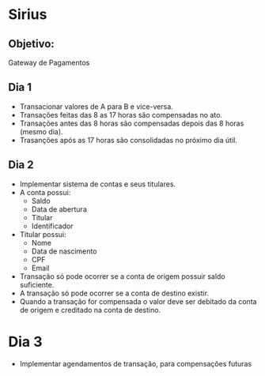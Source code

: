 # Sirius

## Objetivo:

Gateway de Pagamentos

## Dia 1

- Transacionar valores de A para B e vice-versa.
- Transações feitas das 8 as 17 horas são compensadas no ato.
- Transações antes das 8 horas são compensadas depois das 8 horas (mesmo dia).
- Trasanções após as 17 horas são consolidadas no próximo dia útil.

## Dia 2

- Implementar sistema de contas e seus titulares.
- A conta possui:
  - Saldo
  - Data de abertura
  - Titular
  - Identificador
- Titular possui:
  - Nome
  - Data de nascimento
  - CPF
  - Email
- Transação só pode ocorrer se a conta de origem possuir saldo suficiente.
- A transação só pode ocorrer se a conta de destino existir.
- Quando a transação for compensada o valor deve ser debitado da conta de origem e creditado na conta de destino.

# Dia 3

- Implementar agendamentos de transação, para compensações futuras
